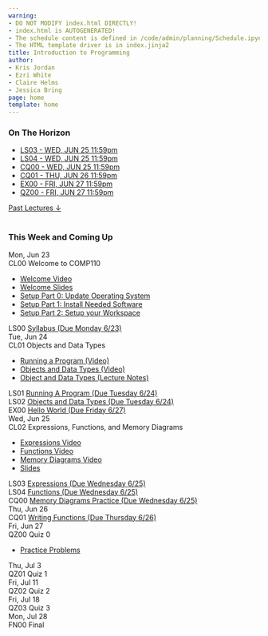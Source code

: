 ```yaml
---
warning:
- DO NOT MODIFY index.html DIRECTLY!
- index.html is AUTOGENERATED! 
- The schedule content is defined in /code/admin/planning/Schedule.ipynb
- The HTML template driver is in index.jinja2
title: Introduction to Programming
author:
- Kris Jordan
- Ezri White
- Claire Helms
- Jessica Bring
page: home
template: home
---
```


<div class="link-page pt-4">
<div class="row">

<!-- Horizon Box/Column -->
<div class="col-lg-4 col-md-12 col-md-1 order-lg-3 pt-5"> 
<div class="horizon-box mb-3">
<h3 class="header text-center pt-2">On The Horizon</h3><ul class="list-unstyled d-flexpx-sm-5 px-md-5 px-lg-0 flex-wrap justify-content-center justify-content-md-between justify-content-lg-center align-items-center"><li class="horizon-item"><a href="https://www.gradescope.com/">LS03 - WED, JUN 25 11:59pm</a></li><li class="horizon-item"><a href="https://www.gradescope.com/">LS04 - WED, JUN 25 11:59pm</a></li><li class="horizon-item"><a href="https://www.gradescope.com/">CQ00 - WED, JUN 25 11:59pm</a></li><li class="horizon-item"><a href="/cqs/CQ00-functions.html">CQ01 - THU, JUN 26 11:59pm</a></li><li class="horizon-item"><a href="/exercises/ex00_hello_world.html">EX00 - FRI, JUN 27 11:59pm</a></li><li class="horizon-item"><a href="/resources/practice/practice-problems.html">QZ00 - FRI, JUN 27 11:59pm</a></li></ul></div>
<div class="past-link">
<a href="#past">
<div class="past-btn">
<div class="text-center align-middle past-text">Past Lectures <span class="down-arrow">&darr;</span></div>
</div>
</a>
</div>
</div>

<!-- Agenda Box/Column -->
<div class="col-lg-8 col-md-12 order-sm-2 order-lg-1 itinerary-col itinerary">
<div>
<!-- Allows us to smooth scroll to This Week and Coming Up section -->
<div id="latest" class="pb-3"></div>
<br>
<!-- Current Week and Future -->
<h3 class="header">This Week and Coming Up</h3></div><div data-type="lecture" data-date="2025-06-23" class="row itinerary-row py-2">
<div class="date col-md-2">Mon, Jun 23</div>
<div class="plans col-md-9"><div class="plan Class">
<span class="kind">CL00 </span><span class="title">Welcome to COMP110</span>
<ul class="links"><li class="link"><a href="https://youtu.be/3qqaCsEVzng">Welcome Video</a></li>
<li class="link"><a href="/static/slides/CL00.pdf">Welcome Slides</a></li>
<li class="link"><a href="/resources/setup/os-update.html">Setup Part 0: Update Operating System</a></li>
<li class="link"><a href="/resources/setup/software.html">Setup Part 1: Install Needed Software</a></li>
<li class="link"><a href="/resources/setup/workspace.html">Setup Part 2: Setup your Workspace</a></li>
</ul></div><div class="plan Lesson">
<span class="kind">LS00 </span><span class="title"><a href="https://www.gradescope.com/">Syllabus (Due Monday 6/23)</a></span></div></div>
</div><div data-type="lecture" data-date="2025-06-24" class="row itinerary-row py-2">
<div class="date col-md-2">Tue, Jun 24</div>
<div class="plans col-md-9"><div class="plan Class">
<span class="kind">CL01 </span><span class="title">Objects and Data Types</span>
<ul class="links"><li class="link"><a href="https://youtu.be/M1FeIzICA9A">Running a Program (Video)</a></li>
<li class="link"><a href="https://www.youtube.com/watch?v=6GxkRgIze-c">Objects and Data Types (Video)</a></li>
<li class="link"><a href="/lessons/objects_data_types.html">Object and Data Types (Lecture Notes)</a></li>
</ul></div><div class="plan Lesson">
<span class="kind">LS01 </span><span class="title"><a href="https://www.gradescope.com/">Running A Program (Due Tuesday 6/24)</a></span></div><div class="plan Lesson">
<span class="kind">LS02 </span><span class="title"><a href="https://www.gradescope.com/">Objects and Data Types (Due Tuesday 6/24)</a></span></div><div class="plan Exercise">
<span class="kind">EX00 </span><span class="title"><a href="/exercises/ex00_hello_world.html">Hello World (Due Friday 6/27)</a></span></div></div>
</div><div data-type="lecture" data-date="2025-06-25" class="row itinerary-row py-2">
<div class="date col-md-2">Wed, Jun 25</div>
<div class="plans col-md-9"><div class="plan Class">
<span class="kind">CL02 </span><span class="title">Expressions, Functions, and Memory Diagrams</span>
<ul class="links"><li class="link"><a href="https://youtu.be/a9ervj3kVNo">Expressions Video</a></li>
<li class="link"><a href="https://youtu.be/BIZA0clx5Zs">Functions Video</a></li>
<li class="link"><a href="https://youtu.be/HWMnlbt_4is">Memory Diagrams Video</a></li>
<li class="link"><a href="/static/slides/CL02.pdf">Slides</a></li>
</ul></div><div class="plan Lesson">
<span class="kind">LS03 </span><span class="title"><a href="https://www.gradescope.com/">Expressions (Due Wednesday 6/25)</a></span></div><div class="plan Lesson">
<span class="kind">LS04 </span><span class="title"><a href="https://www.gradescope.com/">Functions (Due Wednesday 6/25)</a></span></div><div class="plan Challenge Question">
<span class="kind">CQ00 </span><span class="title"><a href="https://www.gradescope.com/">Memory Diagrams Practice (Due Wednesday 6/25)</a></span></div></div>
</div><div data-type="lecture" data-date="2025-06-26" class="row itinerary-row py-2">
<div class="date col-md-2">Thu, Jun 26</div>
<div class="plans col-md-9"><div class="plan Challenge Question">
<span class="kind">CQ01 </span><span class="title"><a href="/cqs/CQ00-functions.html">Writing Functions (Due Thursday 6/26)</a></span></div></div>
</div><div data-type="lecture" data-date="2025-06-27" class="row itinerary-row py-2">
<div class="date col-md-2">Fri, Jun 27</div>
<div class="plans col-md-9"><div class="plan Quiz">
<span class="kind">QZ00 </span><span class="title">Quiz 0</span>
<ul class="links"><li class="link"><a href="/resources/practice/practice-problems.html">Practice Problems</a></li>
</ul></div></div>
</div><div data-type="lecture" data-date="2025-07-03" class="row itinerary-row py-2">
<div class="date col-md-2">Thu, Jul 3</div>
<div class="plans col-md-9"><div class="plan Quiz">
<span class="kind">QZ01 </span><span class="title">Quiz 1</span></div></div>
</div><div data-type="lecture" data-date="2025-07-11" class="row itinerary-row py-2">
<div class="date col-md-2">Fri, Jul 11</div>
<div class="plans col-md-9"><div class="plan Quiz">
<span class="kind">QZ02 </span><span class="title">Quiz 2</span></div></div>
</div><div data-type="lecture" data-date="2025-07-18" class="row itinerary-row py-2">
<div class="date col-md-2">Fri, Jul 18</div>
<div class="plans col-md-9"><div class="plan Quiz">
<span class="kind">QZ03 </span><span class="title">Quiz 3</span></div></div>
</div><div data-type="lecture" data-date="2025-07-28" class="row itinerary-row py-2">
<div class="date col-md-2">Mon, Jul 28</div>
<div class="plans col-md-9"><div class="plan Final">
<span class="kind">FN00 </span><span class="title">Final</span></div></div>
</div><!-- The Past section --></div>
</div>